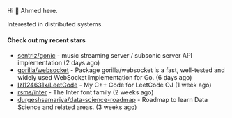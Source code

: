 Hi 👋 Ahmed here.

Interested in distributed systems.

#### Check out my recent stars

- [sentriz/gonic](https://github.com/sentriz/gonic) - music streaming server / subsonic server API implementation  (2 days ago)
- [gorilla/websocket](https://github.com/gorilla/websocket) - Package gorilla/websocket is a fast, well-tested and widely used WebSocket implementation for Go. (6 days ago)
- [lzl124631x/LeetCode](https://github.com/lzl124631x/LeetCode) - My C&#43;&#43; Code for LeetCode OJ (1 week ago)
- [rsms/inter](https://github.com/rsms/inter) - The Inter font family (2 weeks ago)
- [durgeshsamariya/data-science-roadmap](https://github.com/durgeshsamariya/data-science-roadmap) - Roadmap to learn Data Science and related areas. (3 weeks ago)

